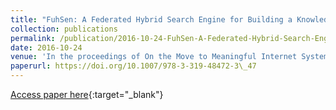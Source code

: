 ```yaml
---
title: "FuhSen: A Federated Hybrid Search Engine for Building a Knowledge Graph On-Demand (Short Paper)"
collection: publications
permalink: /publication/2016-10-24-FuhSen-A-Federated-Hybrid-Search-Engine-for-Building-a-Knowledge-Graph-On-Demand-Short-Paper
date: 2016-10-24
venue: 'In the proceedings of On the Move to Meaningful Internet Systems: OTM 2016 Conferences - Confederated International Conferences: CoopIS, C&amp;TC, and ODBASE 2016, Rhodes, Greece, October 24-28, 2016, Proceedings'
paperurl: https://doi.org/10.1007/978-3-319-48472-3\_47
---
```

[Access paper here](https://doi.org/10.1007/978-3-319-48472-3\_47){:target="_blank"}
